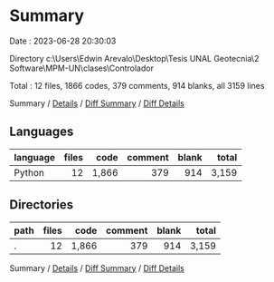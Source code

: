 # Summary

Date : 2023-06-28 20:30:03

Directory c:\\Users\\Edwin Arevalo\\Desktop\\Tesis UNAL Geotecnia\\2 Software\\MPM-UN\\clases\\Controlador

Total : 12 files,  1866 codes, 379 comments, 914 blanks, all 3159 lines

Summary / [Details](details.md) / [Diff Summary](diff.md) / [Diff Details](diff-details.md)

## Languages
| language | files | code | comment | blank | total |
| :--- | ---: | ---: | ---: | ---: | ---: |
| Python | 12 | 1,866 | 379 | 914 | 3,159 |

## Directories
| path | files | code | comment | blank | total |
| :--- | ---: | ---: | ---: | ---: | ---: |
| . | 12 | 1,866 | 379 | 914 | 3,159 |

Summary / [Details](details.md) / [Diff Summary](diff.md) / [Diff Details](diff-details.md)